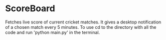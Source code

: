 # ScoreBoard
Fetches live score of current cricket matches.
It gives a desktop notification of a chosen match every 5 minutes.
To use cd to the directory with all the code and run 'python main.py' in the terminal.
